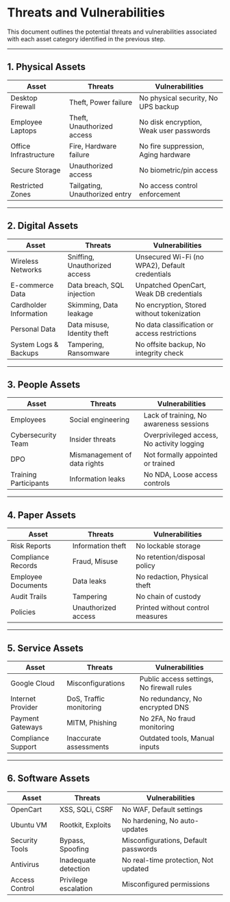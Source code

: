 # Threats and Vulnerabilities 

This document outlines the potential threats and vulnerabilities associated with each asset category identified in the previous step.

---

## 1. Physical Assets

| Asset                 | Threats                        | Vulnerabilities                         |
| --------------------- | ------------------------------ | --------------------------------------- |
| Desktop Firewall      | Theft, Power failure           | No physical security, No UPS backup     |
| Employee Laptops      | Theft, Unauthorized access     | No disk encryption, Weak user passwords |
| Office Infrastructure | Fire, Hardware failure         | No fire suppression, Aging hardware     |
| Secure Storage        | Unauthorized access            | No biometric/pin access                 |
| Restricted Zones      | Tailgating, Unauthorized entry | No access control enforcement           |

---

## 2. Digital Assets

| Asset                  | Threats                       | Vulnerabilities                                |
| ---------------------- | ----------------------------- | ---------------------------------------------- |
| Wireless Networks      | Sniffing, Unauthorized access | Unsecured Wi-Fi (no WPA2), Default credentials |
| E-commerce Data        | Data breach, SQL injection    | Unpatched OpenCart, Weak DB credentials        |
| Cardholder Information | Skimming, Data leakage        | No encryption, Stored without tokenization     |
| Personal Data          | Data misuse, Identity theft   | No data classification or access restrictions  |
| System Logs & Backups  | Tampering, Ransomware         | No offsite backup, No integrity check          |

---

## 3. People Assets

| Asset                 | Threats                      | Vulnerabilities                            |
| --------------------- | ---------------------------- | ------------------------------------------ |
| Employees             | Social engineering           | Lack of training, No awareness sessions    |
| Cybersecurity Team    | Insider threats              | Overprivileged access, No activity logging |
| DPO                   | Mismanagement of data rights | Not formally appointed or trained          |
| Training Participants | Information leaks            | No NDA, Loose access controls              |

---

## 4. Paper Assets

| Asset              | Threats             | Vulnerabilities                  |
| ------------------ | ------------------- | -------------------------------- |
| Risk Reports       | Information theft   | No lockable storage              |
| Compliance Records | Fraud, Misuse       | No retention/disposal policy     |
| Employee Documents | Data leaks          | No redaction, Physical theft     |
| Audit Trails       | Tampering           | No chain of custody              |
| Policies           | Unauthorized access | Printed without control measures |

---

## 5. Service Assets

| Asset              | Threats                 | Vulnerabilities                           |
| ------------------ | ----------------------- | ----------------------------------------- |
| Google Cloud       | Misconfigurations       | Public access settings, No firewall rules |
| Internet Provider  | DoS, Traffic monitoring | No redundancy, No encrypted DNS           |
| Payment Gateways   | MITM, Phishing          | No 2FA, No fraud monitoring               |
| Compliance Support | Inaccurate assessments  | Outdated tools, Manual inputs             |

---

## 6. Software Assets

| Asset          | Threats              | Vulnerabilities                      |
| -------------- | -------------------- | ------------------------------------ |
| OpenCart       | XSS, SQLi, CSRF      | No WAF, Default settings             |
| Ubuntu VM      | Rootkit, Exploits    | No hardening, No auto-updates        |
| Security Tools | Bypass, Spoofing     | Misconfigurations, Default passwords |
| Antivirus      | Inadequate detection | No real-time protection, Not updated |
| Access Control | Privilege escalation | Misconfigured permissions            |


